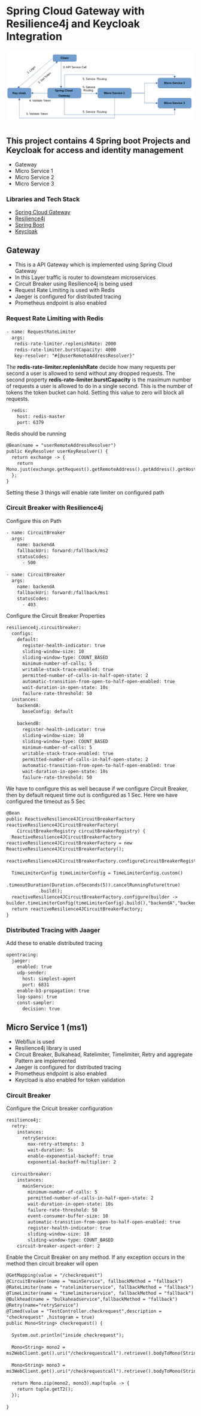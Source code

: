 # Spring Cloud Gateway with Resilience4j and Keycloak Integration

![Architecture](https://github.com/kuldeepsingh99/spring-cloud-gateway/blob/main/img/arch.PNG)

## This project contains 4 Spring boot Projects and Keycloak for access and identity management

* Gateway
* Micro Service 1
* Micro Service 2
* Micro Service 3

### Libraries and Tech Stack

* [Spring Cloud Gateway](https://spring.io/projects/spring-cloud-gateway)
* [Resilience4j](https://resilience4j.readme.io/docs)
* [Spring Boot](https://spring.io/projects/spring-boot)
* [Keycloak](https://www.keycloak.org/)

## Gateway

* This is a API Gateway which is implemented using Spring Cloud Gateway
* In this Layer traffic is router to downsteam microservices
* Circuit Breaker using Resilience4j is being used
* Request Rate Limiting is used with Redis
* Jaeger is configured for distributed tracing
* Prometheus endpoint is also enabled

### Request Rate Limiting with Redis

```
- name: RequestRateLimiter
  args: 
   redis-rate-limiter.replenishRate: 2000
   redis-rate-limiter.burstCapacity: 4000
   key-resolver: "#{@userRemoteAddressResolver}"
```
The **redis-rate-limiter.replenishRate** decide how many requests per second a user is allowed to send without any dropped requests.
The second property **redis-rate-limiter.burstCapacity** is the maximum number of requests a user is allowed to do in a single second. This is the number of tokens the token bucket can hold. Setting this value to zero will block all requests.


```
  redis:
    host: redis-master
    port: 6379
```
Redis should be running

```
@Bean(name = "userRemoteAddressResolver")
public KeyResolver userKeyResolver() {
  return exchange -> {
    return Mono.just(exchange.getRequest().getRemoteAddress().getAddress().getHostAddress());
  };
}
```
Setting these 3 things will enable rate limiter on configured path

### Circuit Breaker with Resilience4j

Configure this on Path 
```
- name: CircuitBreaker
  args:
    name: backendA
    fallbackUri: forward:/fallback/ms2
    statusCodes:
      - 500

- name: CircuitBreaker
  args:
    name: backendA
    fallbackUri: forward:/fallback/ms1
    statusCodes:
      - 403
```

Configure the Circuit Breaker Properties
```
resilience4j.circuitbreaker:
  configs:
    default:
      register-health-indicator: true
      sliding-window-size: 10
      sliding-window-type: COUNT_BASED
      minimum-number-of-calls: 5
      writable-stack-trace-enabled: true     
      permitted-number-of-calls-in-half-open-state: 2
      automatic-transition-from-open-to-half-open-enabled: true
      wait-duration-in-open-state: 10s
      failure-rate-threshold: 50
  instances:
    backendA:
      baseConfig: default

    backendB:
      register-health-indicator: true
      sliding-window-size: 10
      sliding-window-type: COUNT_BASED
      minimum-number-of-calls: 5
      writable-stack-trace-enabled: true     
      permitted-number-of-calls-in-half-open-state: 2
      automatic-transition-from-open-to-half-open-enabled: true
      wait-duration-in-open-state: 10s
      failure-rate-threshold: 50
```

We have to configure this as well because if we configure Circuit Breaker, then by default request time out is configured as 1 Sec. Here we have configured the timeout as 5 Sec 
```
@Bean
public ReactiveResilience4JCircuitBreakerFactory reactiveResilience4JCircuitBreakerFactory(
    CircuitBreakerRegistry circuitBreakerRegistry) {
  ReactiveResilience4JCircuitBreakerFactory reactiveResilience4JCircuitBreakerFactory = new ReactiveResilience4JCircuitBreakerFactory();
  reactiveResilience4JCircuitBreakerFactory.configureCircuitBreakerRegistry(circuitBreakerRegistry);

  TimeLimiterConfig timeLimiterConfig = TimeLimiterConfig.custom()
            .timeoutDuration(Duration.ofSeconds(5)).cancelRunningFuture(true)
            .build();
  reactiveResilience4JCircuitBreakerFactory.configure(builder -> builder.timeLimiterConfig(timeLimiterConfig).build(),"backendA","backendB");
  return reactiveResilience4JCircuitBreakerFactory;
}
```

### Distributed Tracing with Jaager

Add these to enable distributed tracing
```
opentracing:
  jaeger:
    enabled: true
    udp-sender:
      host: simplest-agent
      port: 6831 
    enable-b3-propagation: true
    log-spans: true
    const-sampler:
      decision: true
```


## Micro Service 1 (ms1)

* Webflux is used
* Resilience4j library is used
* Circuit Breaker, Bulkahead, Ratelimiter, Timelimiter, Retry and aggregate Pattern are implemented
* Jaeger is configured for distributed tracing
* Prometheus endpoint is also enabled
* Keycload is also enabled for token validation

### Circuit Breaker

Configure the Cricuit breaker configuration
```
resilience4j:
  retry:
    instances:
      retryService:
        max-retry-attempts: 3
        wait-duration: 5s
        enable-exponential-backoff: true
        exponential-backoff-multiplier: 2
        
  circuitbreaker:
    instances:
      mainService:
        minimum-number-of-calls: 5
        permitted-number-of-calls-in-half-open-state: 2
        wait-duration-in-open-state: 10s
        failure-rate-threshold: 50
        event-consumer-buffer-size: 10
        automatic-transition-from-open-to-half-open-enabled: true
        register-health-indicator: true
        sliding-window-size: 10
        sliding-window-type: COUNT_BASED
    circuit-breaker-aspect-order: 2
```


Enable the Circuit Breaker on any method. If any exception occurs in the method then circuit breaker will open
```
@GetMapping(value = "/checkrequest")
@CircuitBreaker(name = "mainService", fallbackMethod = "fallback")
@RateLimiter(name = "ratelimiterservice", fallbackMethod = "fallback")
@TimeLimiter(name = "timelimiterservice", fallbackMethod = "fallback")
@Bulkhead(name = "bulkaheadservice",fallbackMethod = "fallback")
@Retry(name="retryService")
@Timed(value = "TestController.checkrequest",description = "checkrequest" ,histogram = true)
public Mono<String> checkrequest() {

  System.out.println("inside checkrequest");

  Mono<String> mono2 = ms2WebClient.get().uri("/checkrequestcall").retrieve().bodyToMono(String.class);

  Mono<String> mono3 = ms3WebClient.get().uri("/checkrequestcall").retrieve().bodyToMono(String.class);

  return Mono.zip(mono2, mono3).map(tuple -> {
    return tuple.getT2();
  });

}
```
